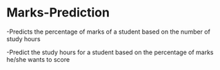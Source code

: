 # Marks-Prediction

-Predicts the percentage of marks of a student based on the number of
study hours

-Predict the study hours for a student based on the percentage of marks he/she wants to score

